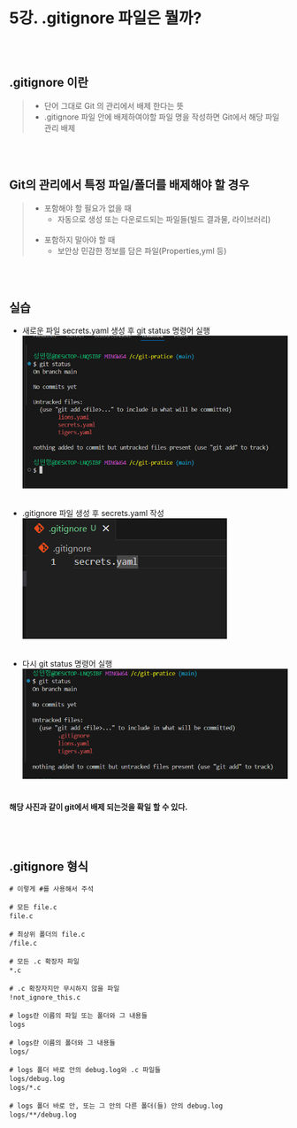 # 5강. .gitignore 파일은 뭘까?

&nbsp;    
&nbsp;



## .gitignore 이란
> - 단어 그대로 Git 의 관리에서 배제 한다는 뜻
> - .gitignore 파일 안에 배제하여야할 파일 명을 작성하면 Git에서 해당 파일 관리 배제

&nbsp;    
&nbsp;


## Git의 관리에서 특정 파일/폴더를 배제해야 할 경우
> - 포함해야 할 필요가 없을 때
>   - 자동으로 생성 또는 다운로드되는 파일들(빌드 결과물, 라이브러리)   
>   &nbsp;   
> - 포함하지 말아야 할 때
>   - 보안상 민감한 정보를 담은 파일(Properties,yml 등)

&nbsp;    
&nbsp;

## 실습
- 새로운 파일 secrets.yaml 생성 후 git status 명령어 실행    
![img_8.png](img_8.png)    
  &nbsp;

- .gitignore 파일 생성 후 secrets.yaml 작성   
![img_9.png](img_9.png)   
  &nbsp;

- 다시 git status 명령어 실행
![img_10.png](img_10.png)     
  &nbsp;

#### 해당 사진과 같이 git에서 배제 되는것을 확일 할 수 있다.


&nbsp;    
&nbsp;

## .gitignore 형식
```text
# 이렇게 #를 사용해서 주석

# 모든 file.c
file.c

# 최상위 폴더의 file.c
/file.c

# 모든 .c 확장자 파일
*.c

# .c 확장자지만 무시하지 않을 파일
!not_ignore_this.c

# logs란 이름의 파일 또는 폴더와 그 내용들
logs

# logs란 이름의 폴더와 그 내용들
logs/

# logs 폴더 바로 안의 debug.log와 .c 파일들
logs/debug.log
logs/*.c

# logs 폴더 바로 안, 또는 그 안의 다른 폴더(들) 안의 debug.log
logs/**/debug.log
```